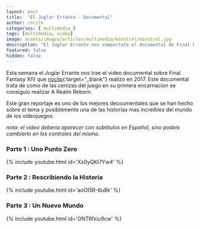 ```yaml
---
layout: post
title:  "El Juglar Errante - Documental"
author: cecile
categories: [ multimedia ]
tags: [multimedia, video]
image: assets/images/articles/multimedia/minstrel/minstrel.jpg
description: "El Juglar Errante nos comportate el documental de Final Fantasy XIV."
featured: false
hidden: false
---
```

Esta semana el Juglar Errante nos trae el video documental sobre Final Fantasy XIV que [noclip](https://www.patreon.com/noclip){:target="_blank"} realizo en 2017. Este documental trata de como de las cenizas del juego en su primera encarnacion se consiguio realizar A Realm Reborn.

Este gran reportaje es uno de los mejores decoumentales que se han hecho sobre el tema y posiblemente una de las historias mas increibles del mundo de los videojuegos.

*nota: el video deberia aparecer con subtitulos en Español, sino podeis cambiarlo en los controles del mismo.*

### Parte 1 : Uno Punto Zero

{% include youtube.html id='Xs0yQKI7Yw4' %}

### Parte 2 : Rescribiendo la Historia

{% include youtube.html id='aoOI5R-6u8k' %}

### Parte 3 : Un Nuevo Mundo

{% include youtube.html id='ONT6fxiu9cw' %}
